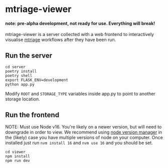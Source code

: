 # mtriage-viewer

#### note: pre-alpha development, not ready for use. Everything will break!

mtriage-viewer is a server collected with a web frontend to interactively
visualise [mtriage](https://github.com/forensic-architecture/mtriage) workflows
after they have been run.

## Run the server
```
cd server
poetry install
poetry shell
export FLASK_ENV=development
python app.py
```

Modify `ROOT` and `STORAGE_TYPE` variables inside app.py to point to another
storage location.

## Run the frontend

NOTE: Must use Node v16. You're likely on a newer version, but will need to downgrade in order to view. We recommend using [node version manager](https://github.com/nvm-sh/nvm) in the (likely) case you have multiple versions of node on your computer. Once installed just run `nvm install 16` and `nvm use 16` and you should be set. 


```
cd viewer
npm install
npm run dev
```
